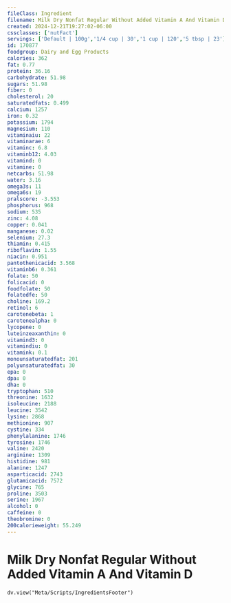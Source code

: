 ```yaml
---
fileClass: Ingredient
filename: Milk Dry Nonfat Regular Without Added Vitamin A And Vitamin D
created: 2024-12-21T19:27:02-06:00
cssclasses: ['nutFact']
servings: ['Default | 100g','1/4 cup | 30','1 cup | 120','5 tbsp | 23']
id: 170877
foodgroup: Dairy and Egg Products
calories: 362
fat: 0.77
protein: 36.16
carbohydrate: 51.98
sugars: 51.98
fiber: 0
cholesterol: 20
saturatedfats: 0.499
calcium: 1257
iron: 0.32
potassium: 1794
magnesium: 110
vitaminaiu: 22
vitaminarae: 6
vitaminc: 6.8
vitaminb12: 4.03
vitamind: 0
vitamine: 0
netcarbs: 51.98
water: 3.16
omega3s: 11
omega6s: 19
pralscore: -3.553
phosphorus: 968
sodium: 535
zinc: 4.08
copper: 0.041
manganese: 0.02
selenium: 27.3
thiamin: 0.415
riboflavin: 1.55
niacin: 0.951
pantothenicacid: 3.568
vitaminb6: 0.361
folate: 50
folicacid: 0
foodfolate: 50
folatedfe: 50
choline: 169.2
retinol: 6
carotenebeta: 1
carotenealpha: 0
lycopene: 0
luteinzeaxanthin: 0
vitamind3: 0
vitamindiu: 0
vitamink: 0.1
monounsaturatedfat: 201
polyunsaturatedfat: 30
epa: 0
dpa: 0
dha: 0
tryptophan: 510
threonine: 1632
isoleucine: 2188
leucine: 3542
lysine: 2868
methionine: 907
cystine: 334
phenylalanine: 1746
tyrosine: 1746
valine: 2420
arginine: 1309
histidine: 981
alanine: 1247
asparticacid: 2743
glutamicacid: 7572
glycine: 765
proline: 3503
serine: 1967
alcohol: 0
caffeine: 0
theobromine: 0
200calorieweight: 55.249
---
```


# Milk Dry Nonfat Regular Without Added Vitamin A And Vitamin D

```dataviewjs
dv.view("Meta/Scripts/IngredientsFooter")
```